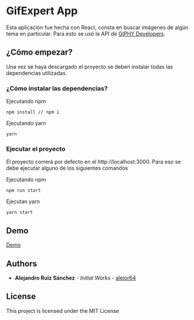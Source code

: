 # GifExpert App

Esta aplicación fue hecha con React, consta en buscar imágenes de algún tema en particular.
Para esto se usó la API de 
[GIPHY Developers](https://developers.giphy.com/).

## ¿Cómo empezar?

Una vez se haya descargado el proyecto se deben instalar todas las dependencias utilizadas.

### ¿Cómo instalar las dependencias?

Ejecutando npm

```
npm install // npm i
```

Ejecutando yarn

```
yarn
```

### Ejecutar el proyecto

El proyecto correrá por defecto en el http://localhost:3000. Para eso se debe ejecutar alguno de los siguientes comandos

Ejecutando npm

```
npm run start
```

Ejecutan yarn

```
yarn start
```

## Demo

[Demo](https://alejor64.github.io/gifExpertApp/)

## Authors

* **Alejandro Ruiz Sánchez** - *Initial Works* - [alejor64](github.com/alejor64)

## License

This project is licensed under the MIT License